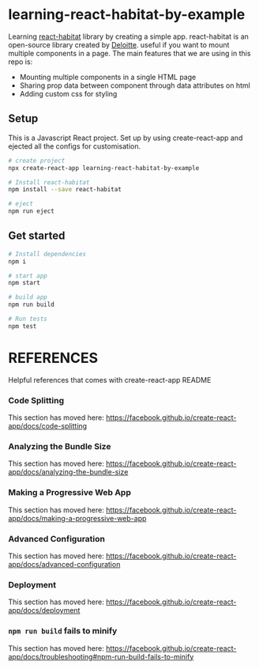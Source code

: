 # learning-react-habitat-by-example

Learning [react-habitat](https://github.com/DeloitteDigitalAPAC/react-habitat) library by creating a simple app. react-habitat is an open-source library created by [Deloitte](https://www2.deloitte.com/). useful if you want to mount multiple components in a page. The main features that we are using in this repo is:

- Mounting multiple components in a single HTML page
- Sharing prop data between component through data attributes on html
- Adding custom css for styling


## Setup

This is a Javascript React project. Set up by using create-react-app and ejected all the configs for customisation.

```bash
# create project
npx create-react-app learning-react-habitat-by-example

# Install react-habitat
npm install --save react-habitat

# eject
npm run eject
```
## Get started

```bash
# Install dependencies
npm i

# start app
npm start

# build app
npm run build

# Run tests
npm test
```


# REFERENCES

Helpful references that comes with create-react-app README

### Code Splitting

This section has moved here: https://facebook.github.io/create-react-app/docs/code-splitting

### Analyzing the Bundle Size

This section has moved here: https://facebook.github.io/create-react-app/docs/analyzing-the-bundle-size

### Making a Progressive Web App

This section has moved here: https://facebook.github.io/create-react-app/docs/making-a-progressive-web-app

### Advanced Configuration

This section has moved here: https://facebook.github.io/create-react-app/docs/advanced-configuration

### Deployment

This section has moved here: https://facebook.github.io/create-react-app/docs/deployment

### `npm run build` fails to minify

This section has moved here: https://facebook.github.io/create-react-app/docs/troubleshooting#npm-run-build-fails-to-minify